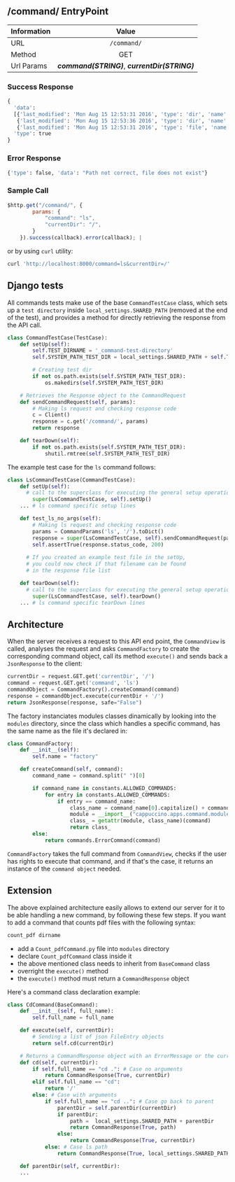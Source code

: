 ## /command/ EntryPoint

| Information | Value |
| ----------- |:-------------:|
| URL      | `/command/`        |
| Method   |           GET      |
| Url Params | ***command(STRING)***, ***currentDir(STRING)***      |

### Success Response

```python
{ 
  'data':
  [{'last_modified': 'Mon Aug 15 12:53:31 2016', 'type': 'dir', 'name': u'.X11-unix', 'size': '0.0 Mb'},
   {'last_modified': 'Mon Aug 15 12:53:36 2016', 'type': 'dir', 'name': u'.ICE-unix', 'size': '0.0 Mb'},
   {'last_modified': 'Mon Aug 15 12:53:31 2016', 'type': 'file', 'name': u'.X0-lock', 'size': '11 b'},
  'type': true
}
```         
### Error Response
```python
{'type': false, 'data': "Path not correct, file does not exist"}           |
```

### Sample Call

```javascript
$http.get("/command/", {
        params: {
            "command": "ls",
            "currentDir": "/",
        }
    }).success(callback).error(callback); |
```

or by using `curl` utility:
```bash
curl 'http://localhost:8000/command=ls&currentDir=/'
```
## Django tests
All commands tests make use of the base `CommandTestCase` class, which sets up a `test directory` inside `local_settings.SHARED_PATH` (removed at the end of the test), and provides a method for directly retrieving the response from the API call.

```python
class CommandTestCase(TestCase):
	def setUp(self):
		self.TEST_DIRNAME = '_command-test-directory'
		self.SYSTEM_PATH_TEST_DIR = local_settings.SHARED_PATH + self.TEST_DIRNAME

		# Creating test dir
		if not os.path.exists(self.SYSTEM_PATH_TEST_DIR):
		    os.makedirs(self.SYSTEM_PATH_TEST_DIR)

	# Retrieves the Response object to the CommandRequest
	def sendCommandRequest(self, params):
		# Making ls request and checking response code
		c = Client()
		response = c.get('/command/', params)
		return response

	def tearDown(self):
		if not os.path.exists(self.SYSTEM_PATH_TEST_DIR):
			shutil.rmtree(self.SYSTEM_PATH_TEST_DIR)
```

The example test case for the `ls` command follows:

```python
class LsCommandTestCase(CommandTestCase):
	def setUp(self):
	  # call to the superclass for executing the general setup operations
		super(LsCommandTestCase, self).setUp()
    ... # ls command specific setup lines

	def test_ls_no_args(self):
		# Making ls request and checking response code
		params = CommandParams('ls', '/').toDict()
		response = super(LsCommandTestCase, self).sendCommandRequest(params)
		self.assertTrue(response.status_code, 200)
	
	  # If you created an example test file in the setUp,
	  # you could now check if that filename can be found
	  # in the response file list

	def tearDown(self):
	  # call to the superclass for executing the general setup operations
		super(LsCommandTestCase, self).tearDown()
    ... # ls command specific tearDown lines

```

## Architecture
When the server receives a request to this API end point, the `CommandView` is called, analyses the request and asks `CommandFactory` to create the corresponding command object, call its method `execute()` and sends back a `JsonResponse` to the client:

```python
currentDir = request.GET.get('currentDir', '/')
command = request.GET.get('command', 'ls')
commandObject = CommandFactory().createCommand(command)
response = commandObject.execute(currentDir + '/')
return JsonResponse(response, safe="False")
```

The factory instanciates modules classes dinamically by looking into the `modules` directory, since the class which handles a specific command, has the same name as the file it's declared in:

```python
class CommandFactory:
    def __init__(self):
        self.name = "factory"

    def createCommand(self, command):
        command_name = command.split(" ")[0]

        if command_name in constants.ALLOWED_COMMANDS:
            for entry in constants.ALLOWED_COMMANDS:
                if entry == command_name:
                    class_name = command_name[0].capitalize() + command_name[1:] + "Command"
                    module = __import__("cappuccino.apps.command.modules." + class_name, globals(), locals(), [class_name], 0)
                    class_ = getattr(module, class_name)(command)
                    return class_
        else:
            return commands.ErrorCommand(command)
```

`CommandFactory` takes the full command from `CommandView`, checks if the user has rights to execute that command, and if that's the case, it returns an instance of the `command object` needed.

## Extension
The above explained architecture easily allows to extend our server for it to be able handling a new command, by following these few steps.
If you want to add a command that counts pdf files with the following syntax:
```bash
count_pdf dirname
```

- add a `Count_pdfCommand.py` file into `modules` directory
- declare `Count_pdfCommand` class inside it
- the above mentioned class needs to inherit from `BaseCommand` class
- overright the `execute()` method
- the `execute()` method must return a `CommandResponse` object

Here's a command class declaration example:
```python
class CdCommand(BaseCommand):
    def __init__(self, full_name):
        self.full_name = full_name

    def execute(self, currentDir):
        # Sending a list of json FileEntry objects
        return self.cd(currentDir)

    # Returns a CommandResponse object with an ErrorMessage or the currentDir value after the command execution
    def cd(self, currentDir):
        if self.full_name == "cd .": # Case no arguments
            return CommandResponse(True, currentDir)
        elif self.full_name == "cd":
            return '/'
        else: # Case with arguments
            if self.full_name == "cd ..": # Case go back to parent
                parentDir = self.parentDir(currentDir)
                if parentDir:
                    path =  local_settings.SHARED_PATH + parentDir
                    return CommandResponse(True, path)
                else:
                    return CommandResponse(True, currentDir)
            else: # Case ls path
                return CommandResponse(True, local_settings.SHARED_PATH + self.full_name.split(' ')[1])

    def parentDir(self, currentDir):
	...
```


